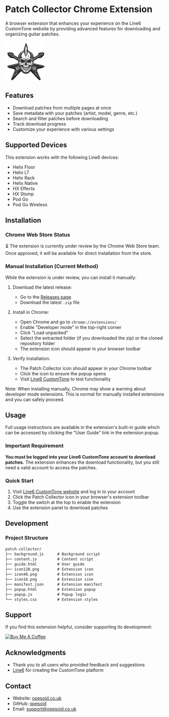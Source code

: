 # Patch Collector Chrome Extension

A browser extension that enhances your experience on the Line6 CustomTone website by providing advanced features for downloading and organizing guitar patches.

![Patch Collector](https://github.com/opesoid/patch-collector/blob/main/icons/icon128.png?raw=true)

## Features

- Download patches from multiple pages at once
- Save metadata with your patches (artist, model, genre, etc.)
- Search and filter patches before downloading
- Track download progress
- Customize your experience with various settings

## Supported Devices

This extension works with the following Line6 devices:
- Helix Floor
- Helix LT
- Helix Rack
- Helix Native
- HX Effects
- HX Stomp
- Pod Go
- Pod Go Wireless

## Installation

### Chrome Web Store Status

⏳ The extension is currently under review by the Chrome Web Store team. Once approved, it will be available for direct installation from the store.

### Manual Installation (Current Method)

While the extension is under review, you can install it manually:

1. Download the latest release:
   - Go to the [Releases page](https://github.com/opesoid/patch-collector/releases)
   - Download the latest `.zip` file

2. Install in Chrome:
   - Open Chrome and go to `chrome://extensions/`
   - Enable "Developer mode" in the top-right corner
   - Click "Load unpacked"
   - Select the extracted folder (if you downloaded the zip) or the cloned repository folder
   - The extension icon should appear in your browser toolbar

3. Verify Installation:
   - The Patch Collector icon should appear in your Chrome toolbar
   - Click the icon to ensure the popup opens
   - Visit [Line6 CustomTone](https://line6.com/customtone/) to test functionality

Note: When installing manually, Chrome may show a warning about developer mode extensions. This is normal for manually installed extensions and you can safely proceed.

## Usage

Full usage instructions are available in the extension's built-in guide which can be accessed by clicking the "User Guide" link in the extension popup.

### Important Requirement

**You must be logged into your Line6 CustomTone account to download patches.** The extension enhances the download functionality, but you still need a valid account to access the patches.

### Quick Start

1. Visit [Line6 CustomTone website](https://line6.com/customtone/) and log in to your account
2. Click the Patch Collector icon in your browser's extension toolbar
3. Toggle the switch at the top to enable the extension
4. Use the extension panel to download patches

## Development

### Project Structure

```
patch-collector/
├── background.js      # Background script
├── content.js         # Content script
├── guide.html         # User guide
├── icon128.png        # Extension icon
├── icon48.png         # Extension icon
├── icon16.png         # Extension icon
├── manifest.json      # Extension manifest
├── popup.html         # Extension popup
├── popup.js           # Popup logic
└── styles.css         # Extension styles
```


## Support

If you find this extension helpful, consider supporting its development:

[<img src="https://cdn.buymeacoffee.com/buttons/v2/default-yellow.png" alt="Buy Me A Coffee" width="150">](https://www.buymeacoffee.com/opesoid)

## Acknowledgments

- Thank you to all users who provided feedback and suggestions
- [Line6](https://line6.com/) for creating the CustomTone platform

## Contact

- Website: [opesoid.co.uk](https://opesoid.co.uk)
- GitHub: [opesoid](https://github.com/opesoid)
- Email: support@opesoid.co.uk 